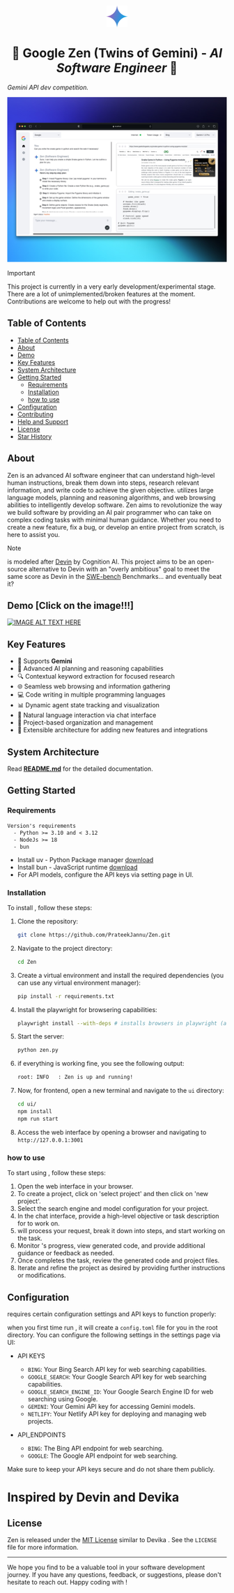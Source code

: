 <p align="center">
  <img src=".assets/google-gemini-icon.png" alt="Zen Logo" width="50">
</p>

<h1 align="center"> 🧘 Google Zen (Twins of Gemini) - <i> AI Software Engineer </i>🦾</h1>

<i> Gemini API dev competition.</i>

![ screenshot](.assets/54_1x_shots_so.png)

> [!IMPORTANT]  
> This project is currently in a very early development/experimental stage. There are a lot of unimplemented/broken features at the moment. Contributions are welcome to help out with the progress!

## Table of Contents

- [Table of Contents](#table-of-contents)
- [About](#about)
- [Demo](#demo)
- [Key Features](#key-features)
- [System Architecture](#system-architecture)
- [Getting Started](#getting-started)
  - [Requirements](#requirements)
  - [Installation](#installation)
  - [how to use](#how-to-use)
- [Configuration](#configuration)
- [Contributing](#contributing)
- [Help and Support](#help-and-support)
- [License](#license)
- [Star History](#star-history)

## About

 Zen is an advanced AI software engineer that can understand high-level human instructions, break them down into steps, research relevant information, and write code to achieve the given objective.  utilizes large language models, planning and reasoning algorithms, and web browsing abilities to intelligently develop software. Zen aims to revolutionize the way we build software by providing an AI pair programmer who can take on complex coding tasks with minimal human guidance. Whether you need to create a new feature, fix a bug, or develop an entire project from scratch,  is here to assist you.

> [!NOTE]
>  is modeled after [Devin](https://www.cognition-labs.com/introducing-devin) by Cognition AI. This project aims to be an open-source alternative to Devin with an "overly ambitious" goal to meet the same score as Devin in the [SWE-bench](https://www.swebench.com/) Benchmarks... and eventually beat it?

## Demo [Click on the image!!!]

[![IMAGE ALT TEXT HERE](https://img.youtube.com/vi/8v9ovFEuXho/0.jpg)](https://www.youtube.com/watch?v=8v9ovFEuXho)


## Key Features

- 🤖 Supports  **Gemini**
- 🧠 Advanced AI planning and reasoning capabilities
- 🔍 Contextual keyword extraction for focused research
- 🌐 Seamless web browsing and information gathering
- 💻 Code writing in multiple programming languages
- 📊 Dynamic agent state tracking and visualization
- 💬 Natural language interaction via chat interface
- 📂 Project-based organization and management
- 🔌 Extensible architecture for adding new features and integrations

## System Architecture

Read [**README.md**](docs/architecture) for the detailed documentation.


## Getting Started

### Requirements
```
Version's requirements
  - Python >= 3.10 and < 3.12
  - NodeJs >= 18
  - bun
```

- Install uv - Python Package manager [download](https://github.com/astral-sh/uv)
- Install bun - JavaScript runtime [download](https://bun.sh/docs/installation)
- For API models, configure the API keys via setting page in UI.


### Installation

To install , follow these steps:

1. Clone the  repository:
   ```bash
   git clone https://github.com/PrateekJannu/Zen.git
   ```
2. Navigate to the project directory:
   ```bash
   cd Zen
   ```
3. Create a virtual environment and install the required dependencies (you can use any virtual environment manager):
   ```bash
   pip install -r requirements.txt
   ```
4. Install the playwright for browsering capabilities:
   ```bash
   playwright install --with-deps # installs browsers in playwright (and their deps) if required
   ```
5. Start the  server:
   ```bash
   python zen.py
   ```
6. if everything is working fine, you see the following output:
   ```bash
   root: INFO   : Zen is up and running!
   ```
7. Now, for frontend, open a new terminal and navigate to the `ui` directory:
   ```bash
   cd ui/
   npm install
   npm run start
   ```
8. Access the  web interface by opening a browser and navigating to `http://127.0.0.1:3001`

### how to use

To start using , follow these steps:

1. Open the  web interface in your browser.
2. To create a project, click on 'select project' and then click on 'new project'.
3. Select the search engine and model configuration for your project.
4. In the chat interface, provide a high-level objective or task description for  to work on.
5.  will process your request, break it down into steps, and start working on the task.
6. Monitor 's progress, view generated code, and provide additional guidance or feedback as needed.
7. Once  completes the task, review the generated code and project files.
8. Iterate and refine the project as desired by providing further instructions or modifications.

## Configuration

 requires certain configuration settings and API keys to function properly:

when you first time run , it will create a `config.toml` file for you in the root directory. You can configure the following settings in the settings page via UI:

- API KEYS
   - `BING`: Your Bing Search API key for web searching capabilities.
   - `GOOGLE_SEARCH`: Your Google Search API key for web searching capabilities.
   - `GOOGLE_SEARCH_ENGINE_ID`: Your Google Search Engine ID for web searching using Google.
   - `GEMINI`: Your Gemini API key for accessing Gemini models.
   - `NETLIFY`: Your Netlify API key for deploying and managing web projects.

- API_ENDPOINTS
   - `BING`: The Bing API endpoint for web searching.
   - `GOOGLE`: The Google API endpoint for web searching.

Make sure to keep your API keys secure and do not share them publicly.

# Inspired by Devin and Devika
## License

Zen is released under the [MIT License](https://opensource.org/licenses/MIT) similar to Devika . See the `LICENSE` file for more information.

---

We hope you find  to be a valuable tool in your software development journey. If you have any questions, feedback, or suggestions, please don't hesitate to reach out. Happy coding with !
